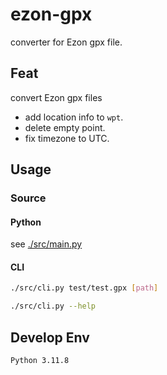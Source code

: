 # ezon-gpx

converter for Ezon gpx file.

## Feat

convert Ezon gpx files

- add location info to `wpt`.
- delete empty point.
- fix timezone to UTC.

## Usage

### Source

#### Python

see [./src/main.py](./src/main.py#L141)

#### CLI

```bash
./src/cli.py test/test.gpx [path]
```

```bash
./src/cli.py --help
```

## Develop Env

```plain
Python 3.11.8
```
